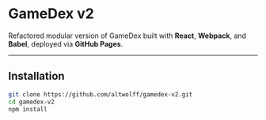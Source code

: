 # GameDex v2

Refactored modular version of GameDex built with **React**, **Webpack**, and **Babel**, deployed via **GitHub Pages**.

---

## Installation

```bash
git clone https://github.com/altwolff/gamedex-v2.git
cd gamedex-v2
npm install
